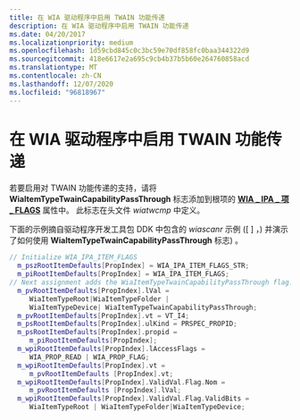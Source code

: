 ```yaml
---
title: 在 WIA 驱动程序中启用 TWAIN 功能传递
description: 在 WIA 驱动程序中启用 TWAIN 功能传递
ms.date: 04/20/2017
ms.localizationpriority: medium
ms.openlocfilehash: 1d59cbd845c0c3bc59e70df858fc0baa344322d9
ms.sourcegitcommit: 418e6617e2a695c9cb4b37b5b60e264760858acd
ms.translationtype: MT
ms.contentlocale: zh-CN
ms.lasthandoff: 12/07/2020
ms.locfileid: "96818967"
---
```

# <a name="enabling-twain-capability-pass-through-in-a-wia-driver"></a>在 WIA 驱动程序中启用 TWAIN 功能传递





若要启用对 TWAIN 功能传递的支持，请将 **WiaItemTypeTwainCapabilityPassThrough** 标志添加到根项的 [**WIA \_ IPA \_ 项 \_ FLAGS**](./wia-ipa-item-flags.md) 属性中。 此标志在头文件 *wiatwcmp* 中定义。

下面的示例摘自驱动程序开发工具包 DDK 中包含的 *wiascanr* 示例 (\[ \] ，) 并演示了如何使用 **WiaItemTypeTwainCapabilityPassThrough** 标志) 。

```cpp
// Initialize WIA_IPA_ITEM_FLAGS
  m_pszRootItemDefaults[PropIndex] = WIA_IPA_ITEM_FLAGS_STR;
  m_piRootItemDefaults[PropIndex] = WIA_IPA_ITEM_FLAGS;
// Next assignment adds the WiaItemTypeTwainCapabilityPassThrough flag.
  m_pvRootItemDefaults[PropIndex].lVal = 
     WiaItemTypeRoot|WiaItemTypeFolder | 
     WiaItemTypeDevice| WiaItemTypeTwainCapabilityPassThrough;
  m_pvRootItemDefaults[PropIndex].vt = VT_I4;
  m_psRootItemDefaults[PropIndex].ulKind = PRSPEC_PROPID;
  m_psRootItemDefaults[PropIndex].propid = 
     m_piRootItemDefaults[PropIndex];
  m_wpiRootItemDefaults[PropIndex].lAccessFlags = 
     WIA_PROP_READ | WIA_PROP_FLAG;
  m_wpiRootItemDefaults[PropIndex].vt = 
     m_pvRootItemDefaults [PropIndex].vt;
  m_wpiRootItemDefaults[PropIndex].ValidVal.Flag.Nom = 
     m_pvRootItemDefaults [PropIndex].lVal;
  m_wpiRootItemDefaults[PropIndex].ValidVal.Flag.ValidBits = 
     WiaItemTypeRoot | WiaItemTypeFolder|WiaItemTypeDevice;
```

 

